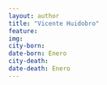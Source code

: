 ```yaml
---
layout: author
title: "Vicente Huidobro"
feature: 
img:
city-born: 
date-born: Enero
city-death: 
date-death: Enero
---
```

